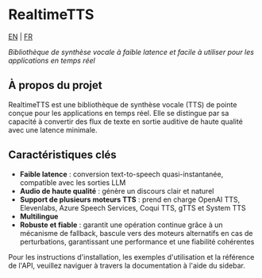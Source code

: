 # RealtimeTTS

[EN](../en/index.md) | [FR](../fr/index.md)

*Bibliothèque de synthèse vocale à faible latence et facile à utiliser pour les applications en temps réel*

## À propos du projet

RealtimeTTS est une bibliothèque de synthèse vocale (TTS) de pointe conçue pour les applications en temps réel. Elle se distingue par sa capacité à convertir des flux de texte en sortie auditive de haute qualité avec une latence minimale.

## Caractéristiques clés

- **Faible latence** : conversion text-to-speech quasi-instantanée, compatible avec les sorties LLM
- **Audio de haute qualité** : génère un discours clair et naturel
- **Support de plusieurs moteurs TTS** : prend en charge OpenAI TTS, Elevenlabs, Azure Speech Services, Coqui TTS, gTTS et System TTS
- **Multilingue**
- **Robuste et fiable** : garantit une opération continue grâce à un mécanisme de fallback, bascule vers des moteurs alternatifs en cas de perturbations, garantissant une performance et une fiabilité cohérentes

Pour les instructions d'installation, les exemples d'utilisation et la référence de l'API, veuillez naviguer à travers la documentation à l'aide du sidebar.
